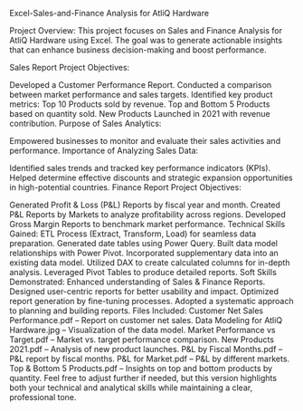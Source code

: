Excel-Sales-and-Finance Analysis for AtliQ Hardware

Project Overview:
This project focuses on Sales and Finance Analysis for AtliQ Hardware using Excel. The goal was to generate actionable insights that can enhance business decision-making and boost performance.

Sales Report
Project Objectives:

Developed a Customer Performance Report.
Conducted a comparison between market performance and sales targets.
Identified key product metrics:
Top 10 Products sold by revenue.
Top and Bottom 5 Products based on quantity sold.
New Products Launched in 2021 with revenue contribution.
Purpose of Sales Analytics:

Empowered businesses to monitor and evaluate their sales activities and performance.
Importance of Analyzing Sales Data:

Identified sales trends and tracked key performance indicators (KPIs).
Helped determine effective discounts and strategic expansion opportunities in high-potential countries.
Finance Report
Project Objectives:

Generated Profit & Loss (P&L) Reports by fiscal year and month.
Created P&L Reports by Markets to analyze profitability across regions.
Developed Gross Margin Reports to benchmark market performance.
Technical Skills Gained:
ETL Process (Extract, Transform, Load) for seamless data preparation.
Generated date tables using Power Query.
Built data model relationships with Power Pivot.
Incorporated supplementary data into an existing data model.
Utilized DAX to create calculated columns for in-depth analysis.
Leveraged Pivot Tables to produce detailed reports.
Soft Skills Demonstrated:
Enhanced understanding of Sales & Finance Reports.
Designed user-centric reports for better usability and impact.
Optimized report generation by fine-tuning processes.
Adopted a systematic approach to planning and building reports.
Files Included:
Customer Net Sales Performance.pdf – Report on customer net sales.
Data Modeling for AtliQ Hardware.jpg – Visualization of the data model.
Market Performance vs Target.pdf – Market vs. target performance comparison.
New Products 2021.pdf – Analysis of new product launches.
P&L by Fiscal Months.pdf – P&L report by fiscal months.
P&L for Market.pdf – P&L by different markets.
Top & Bottom 5 Products.pdf – Insights on top and bottom products by quantity.
Feel free to adjust further if needed, but this version highlights both your technical and analytical skills while maintaining a clear, professional tone.
